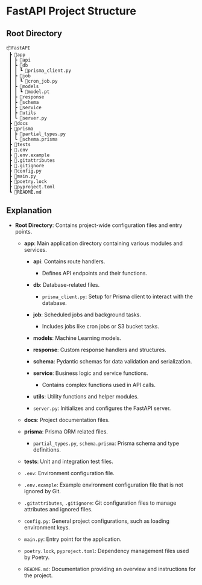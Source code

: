 # FastAPI Project Structure

## Root Directory

```
📦FastAPI
 ┣ 📂app
 ┃ ┣ 📂api
 ┃ ┣ 📂db
 ┃ ┃ ┗ 📜prisma_client.py
 ┃ ┣ 📂job
 ┃ ┃ ┗ 📜cron_job.py
 ┃ ┣ 📂models
 ┃ ┃ ┗ 📜model.pt
 ┃ ┣ 📂response
 ┃ ┣ 📂schema
 ┃ ┣ 📂service
 ┃ ┣ 📂utils
 ┃ ┗ 📜server.py
 ┣ 📂docs
 ┣ 📂prisma
 ┃ ┣ 📜partial_types.py
 ┃ ┗ 📜schema.prisma
 ┣ 📂tests
 ┣ 📜.env
 ┣ 📜.env.example
 ┣ 📜.gitattributes
 ┣ 📜.gitignore
 ┣ 📜config.py
 ┣ 📜main.py
 ┣ 📜poetry.lock
 ┣ 📜pyproject.toml
 ┗ 📜README.md
```

## Explanation

- **Root Directory**: Contains project-wide configuration files and entry points.

  - **app**: Main application directory containing various modules and services.

    - **api**: Contains route handlers.
      - Defines API endpoints and their functions.
    
    - **db**: Database-related files.
      - `prisma_client.py`: Setup for Prisma client to interact with the database.
    
    - **job**: Scheduled jobs and background tasks.
      - Includes jobs like cron jobs or S3 bucket tasks.
    
    - **models**: Machine Learning models.
    
    - **response**: Custom response handlers and structures.
    
    - **schema**: Pydantic schemas for data validation and serialization.
    
    - **service**: Business logic and service functions.
      - Contains complex functions used in API calls.
    
    - **utils**: Utility functions and helper modules.
    
    - `server.py`: Initializes and configures the FastAPI server.

  - **docs**: Project documentation files.

  - **prisma**: Prisma ORM related files.
    - `partial_types.py`, `schema.prisma`: Prisma schema and type definitions.

  - **tests**: Unit and integration test files.

  - `.env`: Environment configuration file.
  - `.env.example`: Example environment configuration file that is not ignored by Git.
  - `.gitattributes`, `.gitignore`: Git configuration files to manage attributes and ignored files.
  - `config.py`: General project configurations, such as loading environment keys.
  - `main.py`: Entry point for the application.
  - `poetry.lock`, `pyproject.toml`: Dependency management files used by Poetry.
  - `README.md`: Documentation providing an overview and instructions for the project.